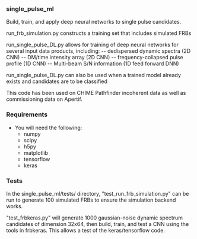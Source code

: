 ### single_pulse_ml

Build, train, and apply deep neural networks to single pulse candidates. 

run_frb_simulation.py constructs a training set that includes simulated FRBs

run_single_pulse_DL.py allows for training of deep neural networks for several 
input data products, including:
  -- dedispersed dynamic spectra (2D CNN)
  -- DM/time intensity array (2D CNN)
  -- frequency-collapsed pulse profile (1D CNN)
  -- Multi-beam S/N information (1D feed forward DNN)
  
run_single_pulse_DL.py can also be used when a trained model already exists and candidates are to be classified

This code has been used on CHIME Pathfinder incoherent data as well as commissioning data on Apertif. 

### Requirements

- You will need the following:
	- numpy 
	- scipy
	- h5py
	- matplotlib
	- tensorflow
	- keras

### Tests

In the single_pulse_ml/tests/ directory, 
"test_run_frb_simulation.py" can be run to generate 100 simulated FRBs
to ensure the simulation backend works.

"test_frbkeras.py" will generate 1000 gaussian-noise 
dynamic spectrum candidates of dimension 32x64, then
build, train, and test a CNN using the tools in frbkeras. 
This allows a test of the keras/tensorflow code.
